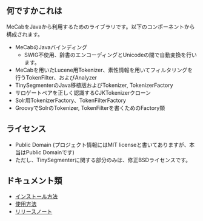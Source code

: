 ## 何ですかこれは ##
MeCabをJavaから利用するためのライブラリです。以下のコンポーネントから構成されます。

  * MeCabのJavaバインディング
    * SWIG不使用、辞書のエンコーディングとUnicodeの間で自動変換を行います。
  * MeCabを用いたLucene用Tokenizer、素性情報を用いてフィルタリングを行うTokenFilter、およびAnalyzer
  * TinySegmenterのJava移植版およびTokenizer, TokenizerFactory
  * サロゲートペアを正しく認識するCJKTokenizerクローン
  * Solr用TokenizerFactory、TokenFilterFactory
  * GroovyでSolrのTokenizer, TokenFilterを書くためのFactory類

## ライセンス ##
  * Public Domain (プロジェクト情報にはMIT licenseと書いてありますが、本当はPublic Domainです)
  * ただし、TinySegmenterに関する部分のみは、修正BSDライセンスです。

## ドキュメント類 ##
  * [インストール方法](HowToInstall.md)
  * [使用方法](HowToUse.md)
  * [リリースノート](ReleaseNote.md)